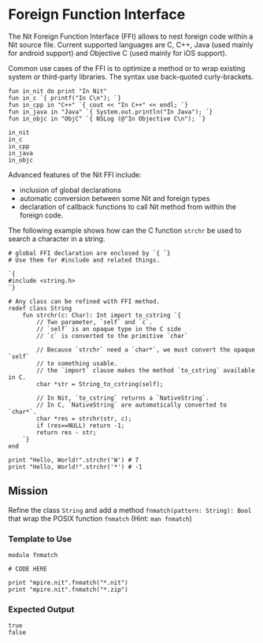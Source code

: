 # Foreign Function Interface

The Nit Foreign Function Interface (FFI) allows to nest foreign code within a Nit source file.
Current supported languages are C, C++, Java (used mainly for android support) and Objective C (used mainly for iOS support).

Common use cases of the FFI is to optimize a method or to wrap existing system or third-party libraries.
The syntax use back-quoted curly-brackets.

~~~nit
fun in_nit do print "In Nit"
fun in_c `{ printf("In C\n"); `}
fun in_cpp in "C++" `{ cout << "In C++" << endl; `}
fun in_java in "Java" `{ System.out.println("In Java"); `}
fun in_objc in "ObjC" `{ NSLog (@"In Objective C\n"); `}

in_nit
in_c
in_cpp
in_java
in_objc
~~~

Advanced features of the Nit FFI include:

* inclusion of global declarations
* automatic conversion between some Nit and foreign types
* declaration of callback functions to call Nit method from within the foreign code.

The following example shows how can the C function `strchr` be used to search a character in a string.

~~~nit
# global FFI declaration are enclosed by `{ `}
# Use them for #include and related things.

`{
#include <string.h>
`}

# Any class can be refined with FFI method.
redef class String 
	fun strchr(c: Char): Int import to_cstring `{
		// Two parameter, `self` and `c`.
		// `self` is an opaque type in the C side
		// `c` is converted to the primitive `char`

		// Because `strchr` need a `char*`, we must convert the opaque `self`
		// to something usable.
		// the `import` clause makes the method `to_cstring` available in C.
		char *str = String_to_cstring(self);

		// In Nit, `to_cstring` returns a `NativeString`.
		// In C, `NativeString` are automatically converted to `char*`.
		char *res = strchr(str, c);
		if (res==NULL) return -1;
		return res - str;
	`}
end

print "Hello, World!".strchr('W') # 7
print "Hello, World!".strchr('*') # -1
~~~

## Mission

Refine the class `String` and add a method `fnmatch(pattern: String): Bool` that wrap the POSIX function `fnmatch` (Hint: `man fnmatch`)

### Template to Use

~~~nit
module fnmatch

# CODE HERE

print "mpire.nit".fnmatch("*.nit")
print "mpire.nit".fnmatch("*.zip")
~~~

### Expected Output

~~~
true
false
~~~
